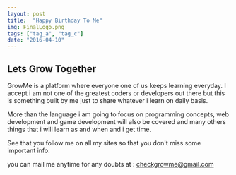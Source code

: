 ```yaml
---
layout: post
title:  "Happy Birthday To Me"
img: FinalLogo.png
tags: ["tag_a", "tag_c"]
date: "2016-04-10"
---
```


## Lets Grow Together

GrowMe is a platform where everyone one of us keeps learning everyday. I accept i am not one of the greatest coders or developers out there but this is something built by me just to share whatever i learn on daily basis.

More than the language i am going to focus on programming concepts, web development and game development will also be covered and many others things that i will learn as and when and i get time.

See that you follow me on all my sites so that you don't miss some important info.

you can mail me anytime for any doubts at : checkgrowme@gmail.com